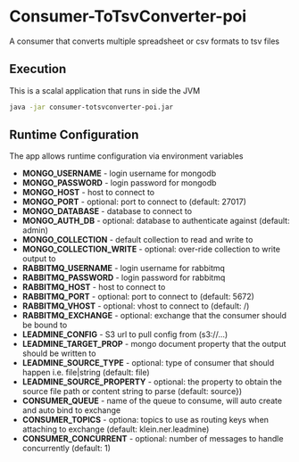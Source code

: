 # Consumer-ToTsvConverter-poi

A consumer that converts multiple spreadsheet or csv formats to tsv files

## Execution

This is a scalal application that runs in side the JVM

```bash
java -jar consumer-totsvconverter-poi.jar
```

## Runtime Configuration

The app allows runtime configuration via environment variables

* **MONGO_USERNAME** - login username for mongodb
* **MONGO_PASSWORD** - login password for mongodb
* **MONGO_HOST** - host to connect to
* **MONGO_PORT** - optional: port to connect to (default: 27017) 
* **MONGO_DATABASE** - database to connect to
* **MONGO_AUTH_DB** - optional: database to authenticate against (default: admin)
* **MONGO_COLLECTION** - default collection to read and write to
* **MONGO_COLLECTION_WRITE** - optional: over-ride collection to write output to 
* **RABBITMQ_USERNAME** - login username for rabbitmq
* **RABBITMQ_PASSWORD** - login password for rabbitmq
* **RABBITMQ_HOST** - host to connect to
* **RABBITMQ_PORT** - optional: port to connect to (default: 5672)
* **RABBITMQ_VHOST** - optional: vhost to connect to (default: /)
* **RABBITMQ_EXCHANGE** - optional: exchange that the consumer should be bound to
* **LEADMINE_CONFIG** - S3 url to pull config from (s3://...)
* **LEADMINE_TARGET_PROP** - mongo document property that the output should be written to 
* **LEADMINE_SOURCE_TYPE** - optional: type of consumer that should happen i.e. file|string (default: file)
* **LEADMINE_SOURCE_PROPERTY** - optional: the property to obtain the source file path or content string to parse (default: source})
* **CONSUMER_QUEUE** - name of the queue to consume, will auto create and auto bind to exchange
* **CONSUMER_TOPICS** - optiona: topics to use as routing keys when attaching to exchange (default: klein.ner.leadmine)
* **CONSUMER_CONCURRENT** - optional: number of messages to handle concurrently (default: 1)